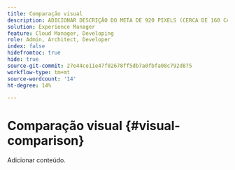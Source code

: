 ```yaml
---
title: Comparação visual
description: ADICIONAR DESCRIÇÃO DO META DE 920 PIXELS (CERCA DE 160 CARACTERES)
solution: Experience Manager
feature: Cloud Manager, Developing
role: Admin, Architect, Developer
index: false
hidefromtoc: true
hide: true
source-git-commit: 27e44ce11e47f02678ff5db7a0fbfa08c792d875
workflow-type: tm+mt
source-wordcount: '14'
ht-degree: 14%

---
```


# Comparação visual {#visual-comparison}

Adicionar conteúdo.

